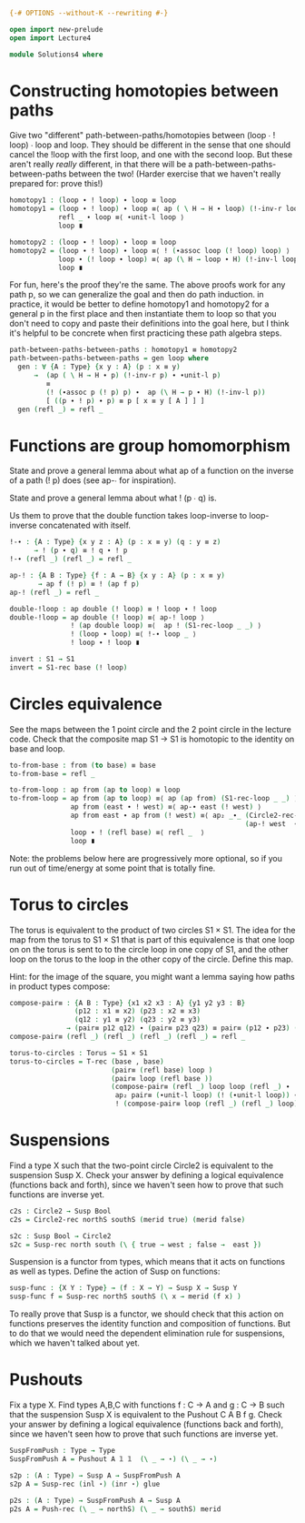 ```agda
{-# OPTIONS --without-K --rewriting #-}

open import new-prelude
open import Lecture4

module Solutions4 where
```

# Constructing homotopies between paths

Give two "different" path-between-paths/homotopies between (loop ∙ !
loop) ∙ loop and loop.  They should be different in the sense that one
should cancel the !loop with the first loop, and one with the second
loop.  But these aren't really *really* different, in that there will be
a path-between-paths-between-paths between the two!  (Harder exercise
that we haven't really prepared for: prove this!)

```agda
homotopy1 : (loop ∙ ! loop) ∙ loop ≡ loop
homotopy1 = (loop ∙ ! loop) ∙ loop ≡⟨ ap ( \ H → H ∙ loop) (!-inv-r loop) ⟩
            refl _ ∙ loop ≡⟨ ∙unit-l loop ⟩
            loop ∎ 

homotopy2 : (loop ∙ ! loop) ∙ loop ≡ loop
homotopy2 = (loop ∙ ! loop) ∙ loop ≡⟨ ! (∙assoc loop (! loop) loop) ⟩
            loop ∙ (! loop ∙ loop) ≡⟨ ap (\ H → loop ∙ H) (!-inv-l loop) ⟩
            loop ∎
```

For fun, here's the proof they're the same.  The above proofs work for
any path p, so we can generalize the goal and then do path induction.
in practice, it would be better to define homotopy1 and homotopy2 for
a general p in the first place and then instantiate them to loop so
that you don't need to copy and paste their definitions into the goal
here, but I think it's helpful to be concrete when first practicing
these path algebra steps.


```agda
path-between-paths-between-paths : homotopy1 ≡ homotopy2
path-between-paths-between-paths = gen loop where
  gen : ∀ {A : Type} {x y : A} (p : x ≡ y)
      →  (ap ( \ H → H ∙ p) (!-inv-r p) ∙ ∙unit-l p)
         ≡  
         (! (∙assoc p (! p) p) ∙  ap (\ H → p ∙ H) (!-inv-l p))
         [ ((p ∙ ! p) ∙ p) ≡ p [ x ≡ y [ A ] ] ]
  gen (refl _) = refl _

```

# Functions are group homomorphism

State and prove a general lemma about what ap of a function on the
inverse of a path (! p) does (see ap-∙ for inspiration).  

State and prove a general lemma about what ! (p ∙ q) is.  

Us them to prove that the double function takes loop-inverse to
loop-inverse concatenated with itself.

```agda
!-∙ : {A : Type} {x y z : A} (p : x ≡ y) (q : y ≡ z)
      → ! (p ∙ q) ≡ ! q ∙ ! p
!-∙ (refl _) (refl _) = refl _

ap-! : {A B : Type} {f : A → B} {x y : A} (p : x ≡ y) 
       → ap f (! p) ≡ ! (ap f p)
ap-! (refl _) = refl _

double-!loop : ap double (! loop) ≡ ! loop ∙ ! loop
double-!loop = ap double (! loop) ≡⟨ ap-! loop ⟩
               ! (ap double loop) ≡⟨  ap ! (S1-rec-loop _ _) ⟩
               ! (loop ∙ loop) ≡⟨ !-∙ loop _ ⟩
               ! loop ∙ ! loop ∎ 
```

```agda
invert : S1 → S1
invert = S1-rec base (! loop)
```

# Circles equivalence

See the maps between the 1 point circle and the 2 point circle in the
lecture code.  Check that the composite map S1 → S1 is
homotopic to the identity on base and loop.

```agda
to-from-base : from (to base) ≡ base
to-from-base = refl _

to-from-loop : ap from (ap to loop) ≡ loop
to-from-loop = ap from (ap to loop) ≡⟨ ap (ap from) (S1-rec-loop _ _) ⟩
               ap from (east ∙ ! west) ≡⟨ ap-∙ east (! west) ⟩
               ap from east ∙ ap from (! west) ≡⟨ ap₂ _∙_ (Circle2-rec-east _ _ _ _)
                                                          (ap-! west  ∙ ap ! (Circle2-rec-west _ _ _ _)) ⟩
               loop ∙ ! (refl base) ≡⟨ refl _  ⟩
               loop ∎
```

Note: the problems below here are progressively more optional, so if you
run out of time/energy at some point that is totally fine.  

# Torus to circles

The torus is equivalent to the product of two circles S1 × S1.  The idea
for the map from the torus to S1 × S1 that is part of this equivalence
is that one loop on on the torus is sent to to the circle loop in one
copy of S1, and the other loop on the torus to the loop in the other
copy of the circle.  Define this map.

Hint: for the image of the square, you might want a lemma saying how
paths in product types compose:

```agda
compose-pair≡ : {A B : Type} {x1 x2 x3 : A} {y1 y2 y3 : B}
                (p12 : x1 ≡ x2) (p23 : x2 ≡ x3)
                (q12 : y1 ≡ y2) (q23 : y2 ≡ y3)
              → (pair≡ p12 q12) ∙ (pair≡ p23 q23) ≡ pair≡ (p12 ∙ p23) (q12 ∙ q23)
compose-pair≡ (refl _) (refl _) (refl _) (refl _) = refl _

torus-to-circles : Torus → S1 × S1
torus-to-circles = T-rec (base , base)
                         (pair≡ (refl base) loop )
                         (pair≡ loop (refl base ))
                         (compose-pair≡ (refl _) loop loop (refl _) ∙
                          ap₂ pair≡ (∙unit-l loop) (! (∙unit-l loop)) ∙ 
                          ! (compose-pair≡ loop (refl _) (refl _) loop))
```

# Suspensions

Find a type X such that the two-point circle Circle2 is equivalent to
the suspension Susp X.  Check your answer by defining a logical
equivalence (functions back and forth), since we haven't seen how to
prove that such functions are inverse yet.

```agda
c2s : Circle2 → Susp Bool
c2s = Circle2-rec northS southS (merid true) (merid false)

s2c : Susp Bool → Circle2
s2c = Susp-rec north south (\ { true → west ; false →  east })
```

Suspension is a functor from types, which means that it acts on
functions as well as types.  Define the action of Susp on functions:

```agda
susp-func : {X Y : Type} → (f : X → Y) → Susp X → Susp Y
susp-func f = Susp-rec northS southS (\ x → merid (f x) )
```

To really prove that Susp is a functor, we should check that this action
on functions preserves the identity function and composition of
functions. But to do that we would need the dependent elimination rule
for suspensions, which we haven't talked about yet.


# Pushouts

Fix a type X.  Find types A,B,C with functions f : C → A and g : C → B
such that the suspension Susp X is equivalent to the Pushout C A B f g.
Check your answer by defining a logical equivalence (functions back and
forth), since we haven't seen how to prove that such functions are
inverse yet.

```agda
SuspFromPush : Type → Type
SuspFromPush A = Pushout A 𝟙 𝟙  (\ _ → ⋆) (\ _ → ⋆)

s2p : (A : Type) → Susp A → SuspFromPush A
s2p A = Susp-rec (inl ⋆) (inr ⋆) glue

p2s : (A : Type) → SuspFromPush A → Susp A
p2s A = Push-rec (\ _ → northS) (\ _ → southS) merid
```

